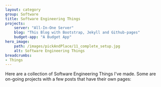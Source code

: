 ```yaml
---
layout: category
group: Software
title: Software Engineering Things
projects:
    server: "All-In-One Server"
    blog: "This Blog with Bootstrap, Jekyll and Github-pages"
    budget-app: "A Budget App"
hero_image: 
    path: /images/pickAndPlace/11_complete_setup.jpg
    alt: Software Engineering Things
breadcrumbs: 
- Things
---
```


Here are a collection of Software Engineering Things I've made. Some are on-going projects with a few posts that have their own pages: